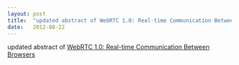 ```yaml
---
layout: post
title:  "updated abstract of WebRTC 1.0: Real-time Communication Between Browsers"
date:   2012-08-22
---
```


updated abstract of <a href="http://www.w3.org/TR/webrtc/">WebRTC 1.0: Real-time Communication Between Browsers</a>

